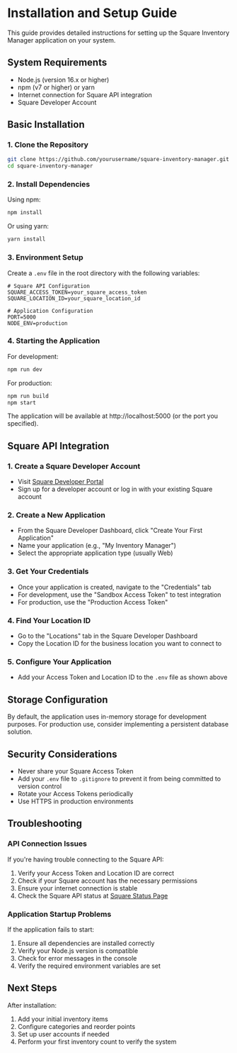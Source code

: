 # Installation and Setup Guide

This guide provides detailed instructions for setting up the Square Inventory Manager application on your system.

## System Requirements

- Node.js (version 16.x or higher)
- npm (v7 or higher) or yarn
- Internet connection for Square API integration
- Square Developer Account

## Basic Installation

### 1. Clone the Repository

```bash
git clone https://github.com/yourusername/square-inventory-manager.git
cd square-inventory-manager
```

### 2. Install Dependencies

Using npm:
```bash
npm install
```

Or using yarn:
```bash
yarn install
```

### 3. Environment Setup

Create a `.env` file in the root directory with the following variables:

```
# Square API Configuration
SQUARE_ACCESS_TOKEN=your_square_access_token
SQUARE_LOCATION_ID=your_square_location_id

# Application Configuration
PORT=5000
NODE_ENV=production
```

### 4. Starting the Application

For development:
```bash
npm run dev
```

For production:
```bash
npm run build
npm start
```

The application will be available at http://localhost:5000 (or the port you specified).

## Square API Integration

### 1. Create a Square Developer Account

- Visit [Square Developer Portal](https://developer.squareup.com/)
- Sign up for a developer account or log in with your existing Square account

### 2. Create a New Application

- From the Square Developer Dashboard, click "Create Your First Application"
- Name your application (e.g., "My Inventory Manager")
- Select the appropriate application type (usually Web)

### 3. Get Your Credentials

- Once your application is created, navigate to the "Credentials" tab
- For development, use the "Sandbox Access Token" to test integration
- For production, use the "Production Access Token"

### 4. Find Your Location ID

- Go to the "Locations" tab in the Square Developer Dashboard
- Copy the Location ID for the business location you want to connect to

### 5. Configure Your Application

- Add your Access Token and Location ID to the `.env` file as shown above

## Storage Configuration

By default, the application uses in-memory storage for development purposes. For production use, consider implementing a persistent database solution.

## Security Considerations

- Never share your Square Access Token
- Add your `.env` file to `.gitignore` to prevent it from being committed to version control
- Rotate your Access Tokens periodically
- Use HTTPS in production environments

## Troubleshooting

### API Connection Issues

If you're having trouble connecting to the Square API:

1. Verify your Access Token and Location ID are correct
2. Check if your Square account has the necessary permissions
3. Ensure your internet connection is stable
4. Check the Square API status at [Square Status Page](https://status.developer.squareup.com/)

### Application Startup Problems

If the application fails to start:

1. Ensure all dependencies are installed correctly
2. Verify your Node.js version is compatible
3. Check for error messages in the console
4. Verify the required environment variables are set

## Next Steps

After installation:

1. Add your initial inventory items
2. Configure categories and reorder points
3. Set up user accounts if needed
4. Perform your first inventory count to verify the system
